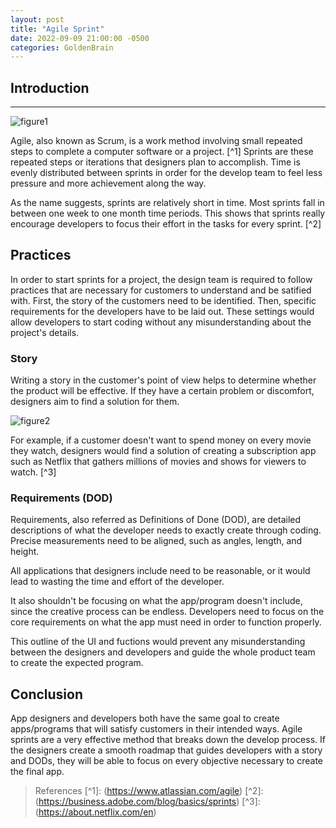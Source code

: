 ```yaml
---
layout: post
title: "Agile Sprint"
date: 2022-09-09 21:00:00 -0500
categories: GoldenBrain
---
```


## Introduction

---

![figure1](/devblog/assets/2022-09-09-agile-sprint/figure1.png)

Agile, also known as Scrum, is a work method involving small repeated steps to complete a computer software or a project. [^1] Sprints are these repeated steps or iterations that designers plan to accomplish. Time is evenly distributed between sprints in order for the develop team to feel less pressure and more achievement along the way.

As the name suggests, sprints are relatively short in time. Most sprints fall in between one week to one month time periods. This shows that sprints really encourage developers to focus their effort in the tasks for every sprint. [^2]

## Practices

In order to start sprints for a project, the design team is required to follow practices that are necessary for customers to understand and be satified with. First, the story of the customers need to be identified. Then, specific requirements for the developers have to be laid out. These settings would allow developers to start coding without any misunderstanding about the project's details.

### Story

Writing a story in the customer's point of view helps to determine whether the product will be effective. If they have a certain problem or discomfort, designers aim to find a solution for them.

![figure2](/devblog/assets/2022-09-09-agile-sprint/figure2.png)

For example, if a customer doesn't want to spend money on every movie they watch, designers would find a solution of creating a subscription app such as Netflix that gathers millions of movies and shows for viewers to watch. [^3]

### Requirements (DOD)

Requirements, also referred as Definitions of Done (DOD), are detailed descriptions of what the developer needs to exactly create through coding. Precise measurements need to be aligned, such as angles, length, and height.

All applications that designers include need to be reasonable, or it would lead to wasting the time and effort of the developer.

It also shouldn't be focusing on what the app/program doesn't include, since the creative process can be endless. Developers need to focus on the core requirements on what the app must need in order to function properly.

This outline of the UI and fuctions would prevent any misunderstanding between the designers and developers and guide the whole product team to create the expected program.

## Conclusion

App designers and developers both have the same goal to create apps/programs that will satisfy customers in their intended ways. Agile sprints are a very effective method that breaks down the develop process. If the  designers create a smooth roadmap that guides developers with a story and DODs, they will be able to focus on every objective necessary to create the final app.

> References
    [^1]: (https://www.atlassian.com/agile)
    [^2]: (https://business.adobe.com/blog/basics/sprints)
    [^3]: (https://about.netflix.com/en)
